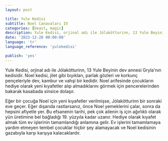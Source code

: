 ```yaml
---
layout: post

title: Yule Kedisi
subtitle: Noel Canavaları IV
categories: [beast, magic]
description: Yule Kedisi, orjinal adı ile Jólakötturinn, 13 Yule Beyinin dev annesi Gryla'nın kedisidir. Noel kedisi, jilet gibi bıyıkları, parlak gözleri ve korkunç pençeleriyle dev, kambur ve vahşi bir kedidir. 
date: '2023-12-28 00:00:00'
language: 'tr'
language_reference: 'yulekedisi'

publish: 'yes'
---
```


Yule Kedisi, orjinal adı ile Jólakötturinn, 13 Yule Beyinin dev annesi Gryla'nın kedisidir. Noel kedisi, jilet gibi bıyıkları, parlak gözleri ve korkunç pençeleriyle dev, kambur ve vahşi bir kedidir. Noel arifesinde çocukların hediye olarak yeni kıyafetler alıp almadıklarını görmek için pencerelerinden bakarak kasabada sinsice dolaşır.

Eğer bir çocuğa Noel için yeni kıyafetler verilmişse, Jólakötturinn bir sonraki eve geçer. Eğer dışarıda rastlarsanız, önce Noel yemeklerini çalar, sonra da hepsini afiyetle yer.
Bu efsanenin tarihi, pek çok ailenin iş için ağırlıklı olarak yün üretimine bel bağladığı 19. yüzyıla kadar uzanır. Hediye olarak kıyafet almak tüm ev işlerinin tamamlandığı anlamına gelir. Ev işlerini tamamlamaya yardım etmeyen tembel çocuklar hiçbir şey alamayacak ve Noel kedisinin gazabıyla karşı karşıya kalacaklardır.
